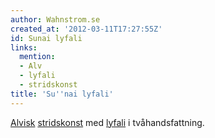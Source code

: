 ```yaml
---
author: Wahnstrom.se
created_at: '2012-03-11T17:27:55Z'
id: Sunai lyfali
links:
  mention:
  - Alv
  - lyfali
  - stridskonst
title: 'Su''nai lyfali'
---
```


[Alvisk][] [stridskonst] med [lyfali] i tvåhandsfattning.

  [Alvisk]: Alv
  [stridskonst]: stridskonst
  [lyfali]: lyfali